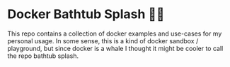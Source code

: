 # Docker Bathtub Splash 🐳🛁



This repo contains a collection of docker examples and use-cases for my personal usage.
In some sense, this is a kind of docker sandbox / playground, but since docker is a whale I thought it might be cooler to call the repo bathtub splash.